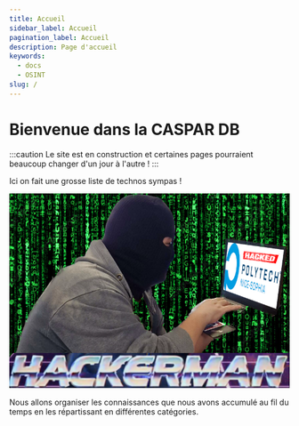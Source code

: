 ```yaml
---
title: Accueil
sidebar_label: Accueil
pagination_label: Accueil
description: Page d'accueil
keywords:
  - docs
  - OSINT
slug: /
---
```


# Bienvenue dans la CASPAR DB

:::caution
Le site est en construction et certaines pages pourraient beaucoup changer d'un jour à l'autre !
:::

Ici on fait une grosse liste de technos sympas !

![HACKERMAN](HACKERMAN.png)

Nous allons organiser les connaissances que nous avons accumulé au fil du temps en les répartissant en différentes catégories.